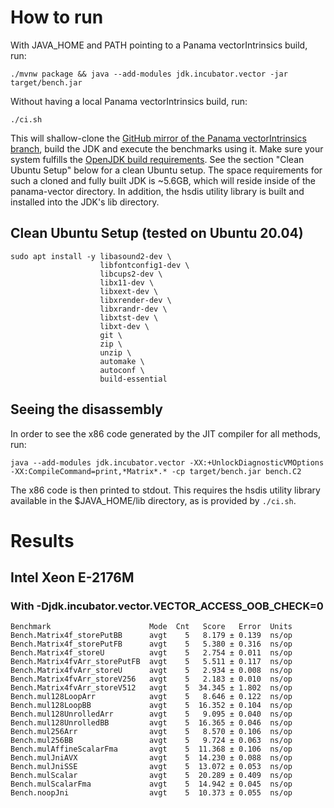# How to run

With JAVA_HOME and PATH pointing to a Panama vectorIntrinsics build, run:

```
./mvnw package && java --add-modules jdk.incubator.vector -jar target/bench.jar
```

Without having a local Panama vectorIntrinsics build, run:
```
./ci.sh
```
This will shallow-clone the [GitHub mirror of the Panama vectorIntrinsics branch](https://github.com/openjdk/panama-vector/tree/vectorIntrinsics), build the JDK and execute the benchmarks using it. Make sure your system fulfills the [OpenJDK build requirements](https://github.com/openjdk/panama-vector/blob/vectorIntrinsics/doc/building.md). See the section "Clean Ubuntu Setup" below for a clean Ubuntu setup.
The space requirements for such a cloned and fully built JDK is ~5.6GB, which will reside inside of the panama-vector directory.
In addition, the hsdis utility library is built and installed into the JDK's lib directory.

## Clean Ubuntu Setup (tested on Ubuntu 20.04)

```
sudo apt install -y libasound2-dev \
                    libfontconfig1-dev \
                    libcups2-dev \
                    libx11-dev \
                    libxext-dev \
                    libxrender-dev \
                    libxrandr-dev \
                    libxtst-dev \
                    libxt-dev \
                    git \
                    zip \
                    unzip \
                    automake \
                    autoconf \
                    build-essential
```

## Seeing the disassembly

In order to see the x86 code generated by the JIT compiler for all methods, run:
```
java --add-modules jdk.incubator.vector -XX:+UnlockDiagnosticVMOptions -XX:CompileCommand=print,*Matrix*.* -cp target/bench.jar bench.C2
```
The x86 code is then printed to stdout. This requires the hsdis utility library available in the $JAVA_HOME/lib directory, as is provided by `./ci.sh`.

# Results

## Intel Xeon E-2176M
### With -Djdk.incubator.vector.VECTOR_ACCESS_OOB_CHECK=0
```
Benchmark                      Mode  Cnt   Score   Error  Units
Bench.Matrix4f_storePutBB      avgt    5   8.179 ± 0.139  ns/op
Bench.Matrix4f_storePutFB      avgt    5   5.380 ± 0.316  ns/op
Bench.Matrix4f_storeU          avgt    5   2.754 ± 0.011  ns/op
Bench.Matrix4fvArr_storePutFB  avgt    5   5.511 ± 0.117  ns/op
Bench.Matrix4fvArr_storeU      avgt    5   2.934 ± 0.008  ns/op
Bench.Matrix4fvArr_storeV256   avgt    5   2.183 ± 0.010  ns/op
Bench.Matrix4fvArr_storeV512   avgt    5  34.345 ± 1.802  ns/op
Bench.mul128LoopArr            avgt    5   8.646 ± 0.122  ns/op
Bench.mul128LoopBB             avgt    5  16.352 ± 0.104  ns/op
Bench.mul128UnrolledArr        avgt    5   9.095 ± 0.040  ns/op
Bench.mul128UnrolledBB         avgt    5  16.365 ± 0.046  ns/op
Bench.mul256Arr                avgt    5   8.570 ± 0.106  ns/op
Bench.mul256BB                 avgt    5   9.724 ± 0.063  ns/op
Bench.mulAffineScalarFma       avgt    5  11.368 ± 0.106  ns/op
Bench.mulJniAVX                avgt    5  14.230 ± 0.088  ns/op
Bench.mulJniSSE                avgt    5  13.072 ± 0.053  ns/op
Bench.mulScalar                avgt    5  20.289 ± 0.409  ns/op
Bench.mulScalarFma             avgt    5  14.942 ± 0.045  ns/op
Bench.noopJni                  avgt    5  10.373 ± 0.055  ns/op
```
